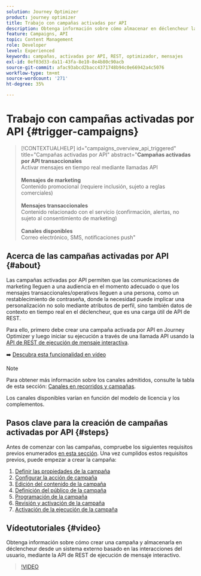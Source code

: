 ```yaml
---
solution: Journey Optimizer
product: journey optimizer
title: Trabajo con campañas activadas por API
description: Obtenga información sobre cómo almacenar en déclencheur las campañas mediante las API de Journey Optimizer.
feature: Campaigns, API
topic: Content Management
role: Developer
level: Experienced
keywords: campañas, activadas por API, REST, optimizador, mensajes
exl-id: 0ef03d33-da11-43fa-8e10-8e4b80c90acb
source-git-commit: afac93abcd2bacc4371748b94c0e66942a4c5076
workflow-type: tm+mt
source-wordcount: '271'
ht-degree: 35%

---
```



# Trabajo con campañas activadas por API {#trigger-campaigns}

>[!CONTEXTUALHELP]
>id="campaigns_overview_api_triggered"
>title="Campañas activadas por API"
>abstract="**Campañas activadas por API transaccionales**<br/> Activar mensajes en tiempo real mediante llamadas API <br/><br/>**Mensajes de marketing**<br/> Contenido promocional (requiere inclusión, sujeto a reglas comerciales)<br/><br/>**Mensajes transaccionales**<br/> Contenido relacionado con el servicio (confirmación, alertas, no sujeto al consentimiento de marketing)<br/><br/>**Canales disponibles**<br/> Correo electrónico, SMS, notificaciones push"

## Acerca de las campañas activadas por API {#about}

Las campañas activadas por API permiten que las comunicaciones de marketing lleguen a una audiencia en el momento adecuado o que los mensajes transaccionales/operativos lleguen a una persona, como un restablecimiento de contraseña, donde la necesidad puede implicar una personalización no solo mediante atributos de perfil, sino también datos de contexto en tiempo real en el déclencheur, que es una carga útil de API de REST.

Para ello, primero debe crear una campaña activada por API en Journey Optimizer y luego iniciar su ejecución a través de una llamada API usando la [API de REST de ejecución de mensaje interactiva](https://developer.adobe.com/journey-optimizer-apis/references/messaging/#tag/execution).

➡️ [Descubra esta funcionalidad en vídeo](#video)

>[!NOTE]
>
>Para obtener más información sobre los canales admitidos, consulte la tabla de esta sección: [Canales en recorridos y campañas](../channels/gs-channels.md#channels).
>
>Los canales disponibles varían en función del modelo de licencia y los complementos.

## Pasos clave para la creación de campañas activadas por API {#steps}

Antes de comenzar con las campañas, compruebe los siguientes requisitos previos enumerados [en esta sección](get-started-with-campaigns.md#permissions). Una vez cumplidos estos requisitos previos, puede empezar a crear la campaña:

1. [Definir las propiedades de la campaña](api-triggered-campaign-properties.md)
1. [Configurar la acción de campaña](api-triggered-campaign-action.md)
1. [Edición del contenido de la campaña](api-triggered-campaign-content.md)
1. [Definición del público de la campaña](api-triggered-campaign-audience.md)
1. [Programación de la campaña](api-triggered-campaign-schedule.md)
1. [Revisión y activación de la campaña](review-activate-api-triggered-campaign.md)
1. [Activación de la ejecución de la campaña](trigger-campaigns.md)

## Vídeotutoriales {#video}

Obtenga información sobre cómo crear una campaña y almacenarla en déclencheur desde un sistema externo basado en las interacciones del usuario, mediante la API de REST de ejecución de mensaje interactivo.

>[!VIDEO](https://video.tv.adobe.com/v/3452728?captions=spa&quality=12)
